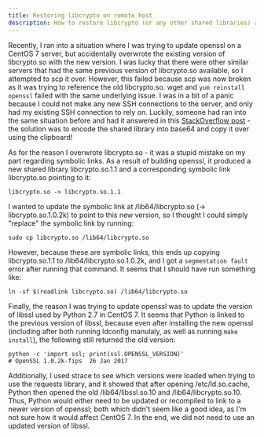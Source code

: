 ```yaml
---
title: Restoring libcrypto on remote host
description: How to restore libcrypto (or any other shared libraries) after accidentally deleting it on a remote server
---
```


Recently, I ran into a situation where I was trying to update openssl on
a CentOS 7 server, but accidentally overwrote the existing version of
libcrypto.so with the new version.  I was lucky that there were other
similar servers that had the same previous version of libcrypto.so
available, so I attempted to scp it over.  However, this failed because
scp was now broken as it was trying to reference the old libcrypto.so.
wget and `yum reinstall openssl` failed with the same underlying issue.
I was in a bit of a panic because I could not make any new SSH
connections to the server, and only had my existing SSH connection to
rely on.  Luckily, someone had ran into the same situation before and
had it answered in this [StackOverflow
post](https://serverfault.com/a/587368/578155) - the solution was to
encode the shared library into base64 and copy it over using the
clipboard!

As for the reason I overwrote libcrypto.so - it was a stupid mistake on
my part regarding symbolic links.  As a result of building openssl,
it produced a new shared library libcrypto.so.1.1 and a corresponding
symbolic link libcrypto.so pointing to it:

```
libcrypto.so -> libcrypto.so.1.1
```

I wanted to update the symbolic link at /lib64/libcrypto.so (->
libcrypto.so.1.0.2k) to point to this new version, so I thought I could
simply "replace" the symbolic link by running:

```
sudo cp libcrypto.so /lib64/libcrypto.so
```

However, because these are symbolic links, this ends up copying
libcrypto.so.1.1 to /lib64/libcrypto.so.1.0.2k, and I got a
`segmentation fault` error after running that command.  It seems that I
should have run something like:

```
ln -sf $(readlink libcrypto.so) /lib64/libcrypto.so
```

Finally, the reason I was trying to update openssl was to update the
version of libssl used by Python 2.7 in CentOS 7.  It seems that Python
is linked to the previous version of libssl, because even after
installing the new openssl (including after both running ldconfig
manulaly, as well as running `make install`), the following still
returned the old version:

```
python -c 'import ssl; print(ssl.OPENSSL_VERSION)'
# OpenSSL 1.0.2k-fips  26 Jan 2017 
```

Additionally, I used strace to see which versions were loaded when
trying to use the requests library, and it showed that after opening
/etc/ld.so.cache, Python then opened the old /lib64/libssl.so.10 and
/lib64/libcrypto.so.10.  Thus, Python would either need to be updated or
recompiled to link to a newer version of openssl; both which didn't seem
like a good idea, as I'm not sure how it would affect CentOS 7.  In the
end, we did not need to use an updated version of libssl.
